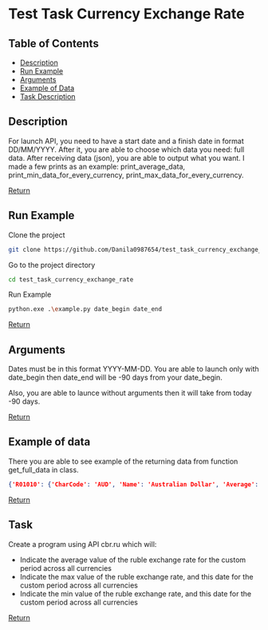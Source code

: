 # Test Task Currency Exchange Rate


## Table of Contents
- [Description](#description)
- [Run Example](#run-example)
- [Arguments](#arguments)
- [Example of Data](#example-of-data)
- [Task Description](#task)


## Description
For launch API, you need to have a start date and a finish date in format DD/MM/YYYY. After it, you are able to choose
which data you need: full data. After receiving data (json), you are able to output 
what you want. I made a few prints as an example: print_average_data, print_min_data_for_every_currency, 
print_max_data_for_every_currency.

[Return](#table-of-contents)


## Run Example
Clone the project

```bash
git clone https://github.com/Danila0987654/test_task_currency_exchange_rate.git
```

Go to the project directory

```bash
cd test_task_currency_exchange_rate
```

Run Example

```bash
python.exe .\example.py date_begin date_end
```

[Return](#table-of-contents)


## Arguments

Dates must be in this format YYYY-MM-DD. You are able to launch only with date_begin then date_end will be -90 days from
your date_begin. 

Also, you are able to launce without arguments then it will take from today -90 days.

[Return](#table-of-contents)


## Example of data

There you are able to see example of the returning data from function get_full_data in class. 

```json
{'R01010': {'CharCode': 'AUD', 'Name': 'Australian Dollar', 'Average': '52.462759', 'Max': {'Date': '15.04.2023', 'Value': 55.2845}, 'Min': {'Date': '15.03.2023', 'Value': 49.9956}}}
```

[Return](#table-of-contents)


## Task

Create a program using API cbr.ru which will:
- Indicate the average value of the ruble exchange rate for the custom period across all currencies
- Indicate the max value of the ruble exchange rate, and this date for the custom period across all currencies
- Indicate the min value of the ruble exchange rate, and this date for the custom period across all currencies

[Return](#table-of-contents)